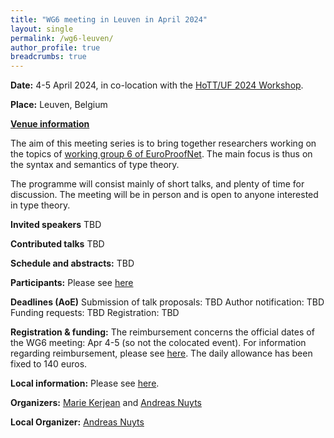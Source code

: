 ```yaml
---
title: "WG6 meeting in Leuven in April 2024"
layout: single
permalink: /wg6-leuven/
author_profile: true
breadcrumbs: true
---
```


**Date:** 4-5 April 2024, in co-location with the [HoTT/UF 2024 Workshop](https://hott-uf.github.io/2024/).

**Place:** Leuven, Belgium

**[Venue information](https://anuyts.github.io/2024/venue.html)**

The aim of this meeting series is to bring together researchers working on the topics of [working group 6 of EuroProofNet](https://europroofnet.github.io/wg6/). The main focus is thus on the syntax and semantics of type theory.

The programme will consist mainly of short talks, and plenty of time for discussion. The meeting will be in person and is open to anyone interested in type theory.

**Invited speakers**
TBD

**Contributed talks**
TBD

**Schedule and abstracts:**
TBD

**Participants:** Please see [here](participants)

**Deadlines (AoE)**
Submission of talk proposals: TBD
Author notification: TBD
Funding requests: TBD
Registration: TBD

**Registration & funding:**
The reimbursement concerns the official dates of the WG6 meeting: Apr 4-5 (so not the colocated event).
For information regarding reimbursement, please see [here](../reimbursement-rules).
The daily allowance has been fixed to 140 euros.

**Local information:** Please see [here](https://anuyts.github.io/2024/venue.html).

**Organizers:** [Marie Kerjean](https://lipn.univ-paris13.fr/~kerjean/) and [Andreas Nuyts](https://anuyts.github.io/)

**Local Organizer:** [Andreas Nuyts](https://anuyts.github.io/)
